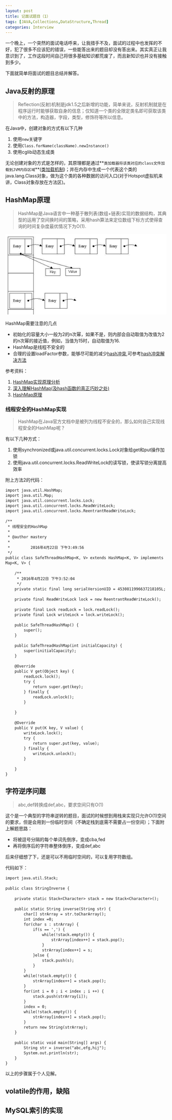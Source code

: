 ```yaml
---
layout: post
title: 记面试题目（1）
tags: [JAVA,Collections,DataStructure,Thread]
categories: Interview
---
```


一个晚上，一个突然的面试电话呼来，让我措手不及，面试的过程中也发挥的不好，犯了很多不应该犯的错误，一些能答出来的题目却没有答出来。其实真正让我意识到了，工作这段时间自己将很多基础知识都荒废了，而且新知识也并没有接触到多少。

下面就简单将面试的题目总结并解答。

<!--more-->

## Java反射的原理 ##
>Reflection(反射)机制是jdk1.5之后新增的功能，简单来说，反射机制就是在程序运行时能够获取自身的信息；仅知道一个类的全限定类名即可获取该类中的方法，构造器，字段，类型，修饰符等所以信息。

在Java中，创建对象的方式有以下几种

1. 使用`new`关键字
2. 使用`Class.forName(className).newInstance()`
3. 使用cglib动态生成类

无论创建对象的方式是怎样的，其原理都是通过**`类加载器将该类对应的class文件加载到JVM内存区域`**([类加载机制](http://xiaohuishu.net/2015/06/15/%E6%8E%A2%E7%A9%B6JVM%E7%B1%BB%E5%8A%A0%E8%BD%BD%E6%9C%BA%E5%88%B6/))；并在内存中生成一个代表这个类的java.lang.Class对象，做为这个类的各种数据的访问入口(对于Hotspot虚拟机来讲，Class对象存放在方法区)。

## HashMap原理 ##
>HashMap是Java语言中一种基于散列表(数组+链表)实现的数据结构，其典型的运用了空间换时间的策略，采用hash算法来定位数组下标方式使得查询的时间复杂度最优情况下为O(1).

![hashmap散列结构](/images/interview1/hashmap.png)

HashMap需要注意的几点

- 初始化的容量大小一般为2的n次幂，如果不是，则内部会自动取值为改值为2的n次幂的接近值，例如，当值为15时，自动取值为16.
- HashMap是线程不安全的
- 合理的设置loadFactor参数，能够尽可能的减少[hash冲突](http://www.360doc.com/content/14/0721/09/16319846_395862328.shtml),可参考[hash冲突解决方法](http://blog.csdn.net/lightty/article/details/11191971)

参考资料：

1. [HashMap实现原理分析](http://blog.csdn.net/vking_wang/article/details/14166593)
2. [深入理解HashMap(及hash函数的真正巧妙之处)](http://www.360doc.com/content/10/0505/19/495229_26234886.shtml)
3. [HashMap原理 ](http://blog.chinaunix.net/uid-11775320-id-3143919.html)

### 线程安全的HashMap实现 ###
>HashMap在Java官方文档中是被列为线程不安全的，那么如何自己实现线程安全的HashMap呢？

有以下几种方式：

1. 使用synchronized或java.util.concurrent.locks.Lock对象给get和put操作加锁
2. 使用java.util.concurrent.locks.ReadWriteLock的读写锁，使读写锁分离提高效率

附上方法2的代码：

	import java.util.HashMap;
	import java.util.Map;
	import java.util.concurrent.locks.Lock;
	import java.util.concurrent.locks.ReadWriteLock;
	import java.util.concurrent.locks.ReentrantReadWriteLock;
	
	/**
	 * 线程安全的HashMap
	 * 
	 * @author mastery
	 *
	 *         2016年4月22日 下午3:49:56
	 */
	public class SafeThreadHashMap<K, V> extends HashMap<K, V> implements Map<K, V> {

		/**
		 * 2016年4月22日 下午3:52:04
		 */
		private static final long serialVersionUID = 4530811996637218105L;
	
		private final ReadWriteLock lock = new ReentrantReadWriteLock();
	
		private final Lock readLock = lock.readLock();
		private final Lock writeLock = lock.writeLock();
	
		public SafeThreadHashMap() {
			super();
		}
	
		public SafeThreadHashMap(int initialCapacity) {
			super(initialCapacity);
		}
	
		@Override
		public V get(Object key) {
			readLock.lock();
			try {
				return super.get(key);
			} finally {
				readLock.unlock();
			}
			
		}
	
		@Override
		public V put(K key, V value) {
			writeLock.lock();
			try {
				return super.put(key, value);
			} finally {
				writeLock.unlock();
			}
			
		}
	}


## 字符逆序问题 ##
>abc,def转换成def,abc，要求空间只有O(1)

这个是一个典型的字符串逆转的题目，面试的时候想到用栈来实现只允许O(1)空间的要求，但是会用到一份临时空间（不确定栈到底需不需要占一份空间）；下面附上解题思路：

-  将被逗号分隔的每个单词先倒序，变成cba,fed
-  再将倒序后的字符串整体倒序，变成def,abc

后来仔细想了下，还是可以不用临时空间的，可以复用字符数组。

代码如下：

	import java.util.Stack;

	public class StringInverse {
	
		private static Stack<Character> stack = new Stack<Character>();
		
		public static String inverse(String str) {
			char[] strArray = str.toCharArray();
			int index =0;
			for(char s : strArray) {
				if(s == ',') {
					while(!stack.empty()) {
						strArray[index++] = stack.pop();
					}
					strArray[index++] = s;
				}else {
					stack.push(s);
				}
			}
			while(!stack.empty()) {
				strArray[index++] = stack.pop();
			}
			for(int i = 0 ; i < index ; i ++) {
				stack.push(strArray[i]);
			}
			index = 0;
			while(!stack.empty()) {
				strArray[index++] = stack.pop();
			}
			return new String(strArray);
		}
		
		public static void main(String[] args) {
			String str = inverse("abc,efg,hij");
			System.out.println(str);
		}
	}

以上的步骤属于个人见解。

## volatile的作用，缺陷 ##

## MySQL索引的实现 ##